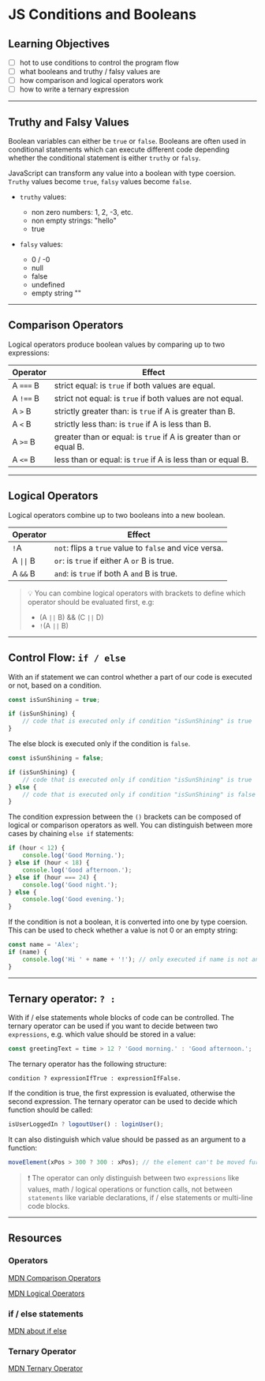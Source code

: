 # JS Conditions and Booleans

## Learning Objectives

- [ ] hot to use conditions to control the program flow
- [ ] what booleans and truthy / falsy values are
- [ ] how comparison and logical operators work
- [ ] how to write a ternary expression

---

## Truthy and Falsy Values

Boolean variables can either be `true` or `false`. Booleans are often used in conditional statements
which can execute different code depending whether the conditional statement is either `truthy` or
`falsy`.

JavaScript can transform any value into a boolean with type coersion. `Truthy` values become `true`,
`falsy` values become `false`.

- `truthy` values:

  - non zero numbers: 1, 2, -3, etc.
  - non empty strings: "hello"
  - true

- `falsy` values:
  - 0 / -0
  - null
  - false
  - undefined
  - empty string ""

---

## Comparison Operators

Logical operators produce boolean values by comparing up to two expressions:

| Operator  | Effect                                                            |
| --------- | ----------------------------------------------------------------- |
| A `===` B | strict equal: is `true` if both values are equal.                 |
| A `!==` B | strict not equal: is `true` if both values are not equal.         |
| A `>` B   | strictly greater than: is `true` if A is greater than B.          |
| A `<` B   | strictly less than: is `true` if A is less than B.                |
| A `>=` B  | greater than or equal: is `true` if A is greater than or equal B. |
| A `<=` B  | less than or equal: is `true` if A is less than or equal B.       |

---

## Logical Operators

Logical operators combine up to two booleans into a new boolean.

| Operator                      | Effect                                                 |
| ----------------------------- | ------------------------------------------------------ |
| `!`A                          | `not`: flips a `true` value to `false` and vice versa. |
| A <code>&#124;&#124;</code> B | `or`: is `true` if either A `or` B is true.            |
| A `&&` B                      | `and`: is `true` if both A `and` B is true.            |

> 💡 You can combine logical operators with brackets to define which operator should be evaluated
> first, e.g:
>
> - (A `||` B) && (C `||` D)
> - `!`(A `||` B)

---

## Control Flow: `if / else`

With an if statement we can control whether a part of our code is executed or not, based on a
condition.

```js
const isSunShining = true;

if (isSunShining) {
	// code that is executed only if condition "isSunShining" is true
}
```

The else block is executed only if the condition is `false`.

```js
const isSunShining = false;

if (isSunShining) {
	// code that is executed only if condition "isSunShining" is true
} else {
	// code that is executed only if condition "isSunShining" is false
}
```

The condition expression between the `()` brackets can be composed of logical or comparison
operators as well. You can distinguish between more cases by chaining `else if` statements:

```js
if (hour < 12) {
	console.log('Good Morning.');
} else if (hour < 18) {
	console.log('Good afternoon.');
} else if (hour === 24) {
	console.log('Good night.');
} else {
	console.log('Good evening.');
}
```

If the condition is not a boolean, it is converted into one by type coersion. This can be used to
check whether a value is not 0 or an empty string:

```js
const name = 'Alex';
if (name) {
	console.log('Hi ' + name + '!'); // only executed if name is not an empty string
}
```

---

## Ternary operator: `? :`

With if / else statements whole blocks of code can be controlled. The ternary operator can be used
if you want to decide between two `expressions`, e.g. which value should be stored in a value:

```js
const greetingText = time > 12 ? 'Good morning.' : 'Good afternoon.';
```

The ternary operator has the following structure:

```
condition ? expressionIfTrue : expressionIfFalse.
```

If the condition is true, the first expression is evaluated, otherwise the second expression. The
ternary operator can be used to decide which function should be called:

```js
isUserLoggedIn ? logoutUser() : loginUser();
```

It can also distinguish which value should be passed as an argument to a function:

```js
moveElement(xPos > 300 ? 300 : xPos); // the element can't be moved further than 300.
```

> ❗️ The operator can only distinguish between two `expressions` like values, math / logical
> operations or function calls, not between `statements` like variable declarations, if / else
> statements or multi-line code blocks.

---

## Resources

### Operators

[MDN Comparison Operators](https://developer.mozilla.org/en-US/docs/Web/JavaScript/Guide/Expressions_and_Operators#comparison_operators)

[MDN Logical Operators](https://developer.mozilla.org/en-US/docs/Web/JavaScript/Guide/Expressions_and_Operators#logical_operators)

### if / else statements

[MDN about if else](https://developer.mozilla.org/en-US/docs/Web/JavaScript/Reference/Statements/if...else)

### Ternary Operator

[MDN Ternary Operator](https://developer.mozilla.org/en-US/docs/Web/JavaScript/Reference/Operators/Conditional_Operator)
